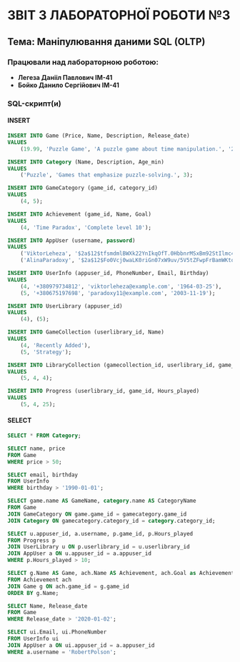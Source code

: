 # ЗВІТ З ЛАБОРАТОРНОЇ РОБОТИ №3

## Тема: Маніпулювання даними SQL (OLTP)

### Працювали над лабораторною роботою:
* **Легеза Данііл Павлович IM-41**
* **Бойко Данило Сергійович IM-41**

### SQL-скрипт(и)

#### INSERT
```sql
INSERT INTO Game (Price, Name, Description, Release_date)
VALUES 
    (19.99, 'Puzzle Game', 'A puzzle game about time manipulation.', '2025-10-28');
```

```sql
INSERT INTO Category (Name, Description, Age_min)
VALUES 
    ('Puzzle', 'Games that emphasize puzzle-solving.', 3);
```

```sql
INSERT INTO GameCategory (game_id, category_id)
VALUES 
    (4, 5);
```

```sql
INSERT INTO Achievement (game_id, Name, Goal)
VALUES 
    (4, 'Time Paradox', 'Complete level 10');
```

```sql
INSERT INTO AppUser (username, password)
VALUES
    ('ViktorLeheza', '$2a$12$tfsmdmlBWXk22YnIkqOfT.0HbbnrMSxBm92StIlmc4PZNKNcv4cCa'),
    ('AlinaParadoxy', '$2a$12$Fo0Vcj0waLK0riGn07xW9uv/5V5tZFwpFrBamWKtoQTw8GbF0EmAC');
```

```sql
INSERT INTO UserInfo (appuser_id, PhoneNumber, Email, Birthday)
VALUES
    (4, '+380979734812', 'viktorleheza@example.com', '1964-03-25'),
    (5, '+380675197698', 'paradoxy11@example.com', '2003-11-19');
```

```sql
INSERT INTO UserLibrary (appuser_id)
VALUES 
    (4), (5);
```

```sql
INSERT INTO GameCollection (userlibrary_id, Name)
VALUES
    (4, 'Recently Added'),
    (5, 'Strategy');
```

```sql
INSERT INTO LibraryCollection (gamecollection_id, userlibrary_id, game_id)
VALUES
    (5, 4, 4);
```

```sql
INSERT INTO Progress (userlibrary_id, game_id, Hours_played)
VALUES
    (5, 4, 25);
```

#### SELECT
```sql
SELECT * FROM Category;
```

```sql
SELECT name, price
FROM Game
WHERE price > 50;
```

```sql
SELECT email, birthday
FROM UserInfo
WHERE birthday > '1990-01-01';
```

```sql
SELECT game.name AS GameName, category.name AS CategoryName
FROM Game
JOIN GameCategory ON game.game_id = gamecategory.game_id
JOIN Category ON gamecategory.category_id = category.category_id;
```

```sql
SELECT u.appuser_id, a.username, p.game_id, p.Hours_played
FROM Progress p
JOIN UserLibrary u ON p.userlibrary_id = u.userlibrary_id
JOIN AppUser a ON u.appuser_id = a.appuser_id
WHERE p.Hours_played > 10;
```

```sql
SELECT g.Name AS Game, ach.Name AS Achievement, ach.Goal as AchievementGoal
FROM Achievement ach
JOIN Game g ON ach.game_id = g.game_id
ORDER BY g.Name;
```

```sql
SELECT Name, Release_date
FROM Game
WHERE Release_date > '2020-01-02';
```

```sql
SELECT ui.Email, ui.PhoneNumber
FROM UserInfo ui
JOIN AppUser a ON ui.appuser_id = a.appuser_id
WHERE a.username = 'RobertPolson';
```

